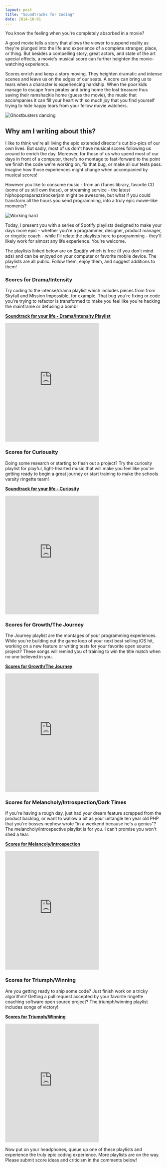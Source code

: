 ```yaml
---
layout: post
title: "Soundtracks for Coding"
date: 2014-10-01
---
```


You know the feeling when you're completely absorbed in a movie?

A good movie tells a story that allows the viewer to suspend reality as they're plunged into the life and experience of a  complete stranger, place, or thing. But besides a compelling story, great actors, and state of the art special effects, a movie's musical score can further heighten the movie-watching experience.

Scores enrich and keep a story moving. They heighten dramatic and intense scenes and leave us on the edges of our seats. A score can bring us to tears when a character is experiencing hardship. When the poor kids manage to escape from pirates and bring home the lost treasure thus saving their ramshackle home (guess the movie), the music that accompanies it can fill your heart with so much joy that you find yourself trying to hide happy tears from your fellow movie watchers.

![Ghostbusters dancing](/images/ghostbusters-dance.gif)

## Why am I writing about this?

I like to think we're all living the epic extended director's cut bio-pics of our own lives. But sadly, most of us don't have musical scores following us around to enrich the day. Moreover, for those of us who spend most of our days in front of a computer, there's no montage to fast-forward to the point we finish the code we're working on, fix that bug, or make all our tests pass. Imagine how those experiences might change when accompanied by musical scores!

However you like to consume music - from an iTunes library, favorite CD (some of us still own these), or streaming service - the latest hiphopopraparazzirockerjam might be awesome, but what if you could transform all the hours you send programming, into a truly epic movie-like moments?

![Working hard](/images/working-hard.gif)

Today, I present you with a series of Spotify playlists designed to make your days more epic - whether you're a programmer, designer, product manager, or ringette coach - while I'll relate the playlists here to programming - they'll likely work for almost any life experience. You're welcome.

The playlists linked below are on [Spotify](http://spotify.com) which is free (if you don't mind ads) and can be enjoyed on your computer or favorite mobile device. The playlists are all public. Follow them, enjoy them, and suggest additions to  them!

### Scores for Drama/Intensity

Try coding to the intense/drama playlist which includes pieces from from Skyfall and Mission Impossible, for example. That bug you're fixing or code you're trying to refactor is transformed to make you feel like you're hacking the mainframe or defusing a bomb!

**[Soundtrack for your life - Drama/Intensity Playlist](http://open.spotify.com/user/121146772/playlist/6q8TWIk8UZlx0lHJ7HZhhn)**

<iframe src="https://embed.spotify.com/?uri=spotify:user:121146772:playlist:6q8TWIk8UZlx0lHJ7HZhhn" width="300" height="380" frameborder="0" allowtransparency="true"></iframe>

### Scores for Curiousity

Doing some research or starting to flesh out a project? Try the curiosity playlist for playful, light-hearted music that will make you feel like you're getting ready to begin a great journey or start training to make the schools varsity ringette team!

**[Soundtrack for your life - Curiosity](http://open.spotify.com/user/121146772/playlist/1chQqGQmq7x6EKV4iIs55R)**

<iframe src="https://embed.spotify.com/?uri=spotify:user:121146772:playlist:1chQqGQmq7x6EKV4iIs55R" width="300" height="380" frameborder="0" allowtransparency="true"></iframe>

### Scores for Growth/The Journey

The Journey playlist are the montages of your programming experiences. While you're building out the game loop of your next best selling iOS hit, working on a new feature or writing tests for your favorite open source project? These songs will remind you of training to win the title match when no one believed in you.

**[Scores for Growth/The Journey](http://open.spotify.com/user/121146772/playlist/1HSbQAOA2gj200uumPZNt1)**

<iframe src="https://embed.spotify.com/?uri=spotify:user:121146772:playlist:1HSbQAOA2gj200uumPZNt1" width="300" height="380" frameborder="0" allowtransparency="true"></iframe>

### Scores for Melancholy/Introspection/Dark Times

If you're having a rough day, just had your dream feature scrapped from the product backlog, or want to wallow a bit as your untangle ten year old PHP that you're bosses nephew wrote "in a weekend because he's a genius"? The melancholy/introspective playlist is for you. I can't promise you won't shed a tear.

**[Scores for Melancoly/Introspection](http://open.spotify.com/user/121146772/playlist/1eZrnuOD12v9uEtr6FCuEg)**

<iframe src="https://embed.spotify.com/?uri=spotify:user:121146772:playlist:1eZrnuOD12v9uEtr6FCuEg" width="300" height="380" frameborder="0" allowtransparency="true"></iframe>

### Scores for Triumph/Winning

Are you getting ready to ship some code? Just finish work on a tricky algorithm? Getting a pull request accepted by your favorite ringette coaching software open source project? The triumph/winning playlist includes songs of victory!

**[Scores for Triumph/Winning](http://open.spotify.com/user/121146772/playlist/6Xy1bI9Cl1AcDzrvbjASXO)**

<iframe src="https://embed.spotify.com/?uri=spotify:user:121146772:playlist:6Xy1bI9Cl1AcDzrvbjASXO" width="300" height="380" frameborder="0" allowtransparency="true"></iframe>

Now put on your headphones, queue up one of these playlists and experience the truly epic coding experience. More playlists are on the way. Please submit score ideas and criticism in the comments below!
